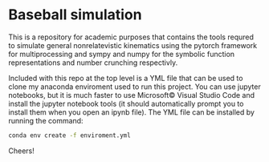 # Baseball simulation
This is a repository for academic purposes that contains the tools requred to simulate general nonrelatevistic kinematics using the pytorch framework for multiprocessing and sympy and numpy for the symbolic function representations and number crunching respectivly.

Included with this repo at the top level is a YML file that can be used to clone my anaconda enviroment used to run this project. You can use jupyter notebooks, but it is much faster to use Microsoft© Visual Studio Code and install the jupyter notebook tools (it should automatically prompt you to install them when you open an ipynb file). The YML file can be installed by running the command:

```BASH
conda env create -f enviroment.yml
```

Cheers!
